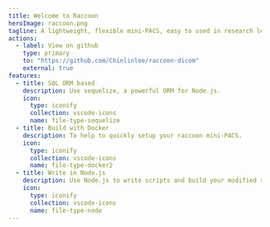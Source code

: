 ```yaml
---
title: Welcome to Raccoon
heroImage: raccoon.png
tagline: A lightweight, flexible mini-PACS, easy to used in research level or production.
actions:
  - label: View on github
    type: primary
    to: "https://github.com/Chinlinlee/raccoon-dicom"
    external: true
features:
  - title: SQL ORM based
    description: Use sequelize, a powerful ORM for Node.js.
    icon: 
      type: iconify
      collection: vscode-icons
      name: file-type-sequelize
  - title: Build with Docker
    description: To help to quickly setup your raccoon mini-PACS.
    icon:
      type: iconify
      collection: vscode-icons
      name: file-type-docker2
  - title: Write in Node.js
    description: Use Node.js to write scripts and build your modified raccoon mini-PACS.
    icon:
      type: iconify
      collection: vscode-icons
      name: file-type-node
---
```



<script>
    import { base } from "$app/paths";
    import { onMount } from "svelte";

    let heroImage = `${base}/raccoon.png`;
    let github = "https://github.com/Chinlinlee/raccoon-dicom";

    onMount(() => {
        let heroImageEl = document.querySelector(".hero-image > img:nth-child(1)");
        heroImageEl.setAttribute("src", heroImage);

        let viewOnGithub = document.querySelector(".actions > a");
        viewOnGithub.setAttribute("href", github);
    });
</script>